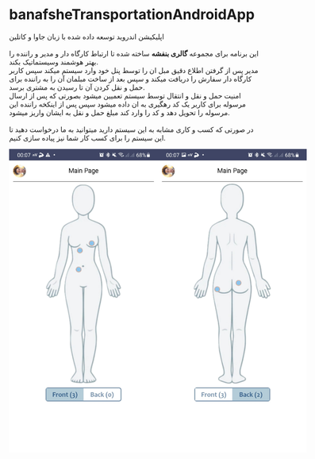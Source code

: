 # banafsheTransportationAndroidApp
اپلیکیشن اندروید توسعه داده شده با زبان جاوا و کاتلین 
<br/>
<br/>
این برنامه برای مجموعه **گالری بنفشه** ساخته شده تا ارتباط کارگاه دار و مدیر و راننده را بهتر هوشمند وسیستماتیک بکند.
<br/>
مدیر پس از گرفتن اطلاع دقیق مبل ان را توسط پنل خود وارد سیستم میکند سپس کاربر کارگاه دار سفارش را دریافت میکند و سپس بعد از ساخت مبلمان آن را به راننده برای حمل و نقل کردن آن تا رسیدن به مشتری برسد.
<br/>
امنیت حمل و نقل و انتقال توسط سیستم تعمیین میشود بصورتی که پس از ارسال مرسوله برای کاربر یک کد رهگیری به ان داده میشود سپس پس از اینکخه راننده این مرسوله را تحویل دهد و  کد را وارد کند مبلغ حمل و نقل به ایشان واریز میشود.
<br/>
<br/>
در صورتی که کسب و کاری مشابه به این سیستم دارید میتوانید به ما درخواست دهید تا این سیستم را برای کسب کار شما نیز پیاده سازی کنیم.
<br/>
<div align="center" style="display:flex;flex-direction:row;align-items: center;">
  <img style="margin:10;" src="https://github.com/tohidnoori/SkinMindAndroidApp/blob/main/Screenshot_20231226-000727_SkinMind.jpg" width="300" alt="Image 1">
  <img style="margin:10;" src="https://github.com/tohidnoori/SkinMindAndroidApp/blob/main/Screenshot_20231226-000739_SkinMind.jpg" width="300" alt="Image 2">
  <div/>
<br/>
<br/>
<div align="center" style="display:flex;flex-direction:row;align-items: center;">
  <img style="margin:10;" src="https://github.com/tohidnoori/SkinMindAndroidApp/blob/main/Screenshot_20231226-001113_SkinMind.jpg" width="300" alt="Image 1">
  <img style="margin:10;" src="https://github.com/tohidnoori/SkinMindAndroidApp/blob/main/Screenshot_20231226-001227_SkinMind.jpg" width="300" alt="Image 2">

  <div/>
<br/>
<br/>
<div align="center" style="display:flex;flex-direction:row;align-items: center;">
    <img style="margin:10;" src="https://github.com/tohidnoori/SkinMindAndroidApp/blob/main/Screenshot_20231226-001215_SkinMind.jpg" width="300" alt="Image 2">
      <img style="margin:10;" src="https://github.com/tohidnoori/SkinMindAndroidApp/blob/main/Screenshot_20231226-001239_SkinMind.jpg" width="300" alt="Image 1">

  <div/>
<br/>
<br/>
